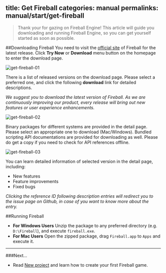 title: Get Fireball
categories: manual
permalinks: manual/start/get-fireball
---

> Thank your for gazing on Fireball Engine!
> This article will guide you downloading and running Fireball Engine, so you can get yourself started as soon as possible.

##Downloading Fireball
You need to visit the [official site](http://www.fireball-x.com) of Fireball for the latest release.
Click **Try Now** or **Download** menu button on the homepage to enter the download page.


![get-fireball-01](https://cloud.githubusercontent.com/assets/2867434/6846086/3cc070fa-d3f6-11e4-8f92-2b00d4ba0a9f.png)


There is a list of released versions on the download page. Please select a preferred one, and click the following **download** link for detailed descriptions.

*We suggest you to download the latest version of Fireball.*
*As we are continuously improving our product, every release will bring out new features or user experience enhancements.*


![get-fireball-02](https://cloud.githubusercontent.com/assets/2867434/6846084/3bf9c8ec-d3f6-11e4-852e-ad5defde3b0a.png)


Binary packages for different systems are provided in the detail page. Please select an appropriate one to download (Mac/Windows).
Bundled scripting API documentations are provided for downloading as well. Please do get a copy if you need to check for API references offline.


![get-fireball-03](https://cloud.githubusercontent.com/assets/2867434/6846085/3c0a631e-d3f6-11e4-9108-d6d809434549.png)


You can learn detailed information of selected version in the detail page, including:
- New features
- Feature improvements
- Fixed bugs

*Clicking the reference ID following description entries will redirect you to the issue page on Github, in case of you want to know more about the entry.*

##Running Fireball
- **For Windows Users**
  Unzip the package to any preferred directory (e.g. `D:\Fireball`), and execute `fireball.exe`.
- **For Mac Users**
  Open the zipped package, drag `Fireball.app` to `Apps` and execute it.

---
###Next...
- Read [New project](/manual/start/new-project/) and learn how to create your first Fireball game.
